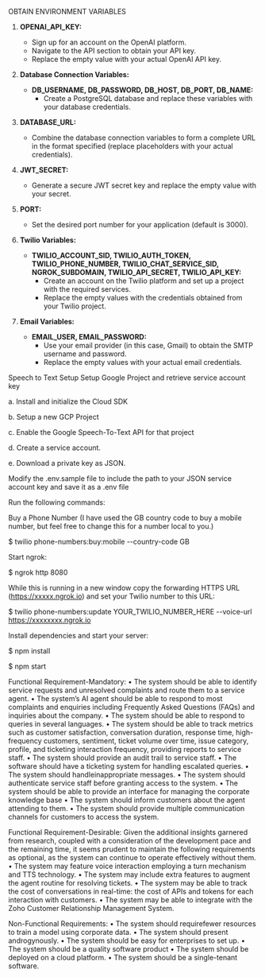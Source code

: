 OBTAIN ENVIRONMENT VARIABLES

1. **OPENAI_API_KEY:**
   - Sign up for an account on the OpenAI platform.
   - Navigate to the API section to obtain your API key.
   - Replace the empty value with your actual OpenAI API key.

2. **Database Connection Variables:**
   - **DB_USERNAME, DB_PASSWORD, DB_HOST, DB_PORT, DB_NAME:**
     - Create a PostgreSQL database and replace these variables with your database credentials.

3. **DATABASE_URL:**
   - Combine the database connection variables to form a complete URL in the format specified (replace placeholders with your actual credentials).

4. **JWT_SECRET:**
   - Generate a secure JWT secret key and replace the empty value with your secret.

5. **PORT:**
   - Set the desired port number for your application (default is 3000).

6. **Twilio Variables:**
   - **TWILIO_ACCOUNT_SID, TWILIO_AUTH_TOKEN, TWILIO_PHONE_NUMBER, TWILIO_CHAT_SERVICE_SID, NGROK_SUBDOMAIN, TWILIO_API_SECRET, TWILIO_API_KEY:**
     - Create an account on the Twilio platform and set up a project with the required services.
     - Replace the empty values with the credentials obtained from your Twilio project.

7. **Email Variables:**
   - **EMAIL_USER, EMAIL_PASSWORD:**
     - Use your email provider (in this case, Gmail) to obtain the SMTP username and password.
     - Replace the empty values with your actual email credentials.



Speech to Text Setup
Setup Google Project and retrieve service account key

a. Install and initialize the Cloud SDK

b. Setup a new GCP Project

c. Enable the Google Speech-To-Text API for that project

d. Create a service account.

e. Download a private key as JSON.

Modify the .env.sample file to include the path to your JSON service account key and save it as a .env file

Run the following commands:

Buy a Phone Number (I have used the GB country code to buy a mobile number, but feel free to change this for a number local to you.)

$ twilio phone-numbers:buy:mobile --country-code GB

Start ngrok:

$ ngrok http 8080

While this is running in a new window copy the forwarding HTTPS URL (https://xxxxx.ngrok.io) and set your Twilio number to this URL:

$ twilio phone-numbers:update YOUR_TWILIO_NUMBER_HERE --voice-url https://xxxxxxxx.ngrok.io

Install dependencies and start your server:

$ npm install

$ npm start

Functional Requirement-Mandatory:
• The system should be able to identify service requests and unresolved complaints and
route them to a service agent.
• The system’s AI agent should be able to respond to most complaints and enquiries
including Frequently Asked Questions (FAQs) and inquiries about the company.
• The system should be able to respond to queries in several languages.
• The system should be able to track metrics such as customer satisfaction, conversation 
duration, response time, high-frequency customers, sentiment, ticket volume over time, 
issue category, profile, and ticketing interaction frequency, providing reports to service 
staff.
• The system should provide an audit trail to service staff.
• The software should have a ticketing system for handling escalated queries.
• The system should handleinappropriate messages.
• The system should authenticate service staff before granting access to the system.
• The system should be able to provide an interface for managing the corporate knowledge 
base
• The system should inform customers about the agent attending to them.
• The system should provide multiple communication channels for customers to access the 
system.

Functional Requirement-Desirable:
Given the additional insights garnered from research, coupled with a consideration of the
development pace and the remaining time, it seems prudent to maintain the following
requirements as optional, as the system can continue to operate effectively without them.
• The system may feature voice interaction employing a turn mechanism and TTS 
technology.
• The system may include extra features to augment the agent routine for resolving tickets.
• The system may be able to track the cost of conversations in real-time: the cost of APIs and 
tokens for each interaction with customers.
• The system may be able to integrate with the Zoho Customer Relationship Management 
System.

Non-Functional Requirements:
• The system should requirefewer resources to train a model using corporate data.
• The system should present androgynously.
• The system should be easy for enterprises to set up.
• The system should be a quality software product
• The system should be deployed on a cloud platform.
• The system should be a single-tenant software.
